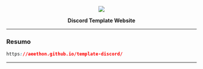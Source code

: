 <p align="center">
    <img src="https://avatars3.githubusercontent.com/u/66197267?s=60&v=4">
    <p align="center"><b>Discord Template Website</b><p>
</p>

<hr>


### Resumo

```css
https://aeethon.github.io/template-discord/
```

<hr>


